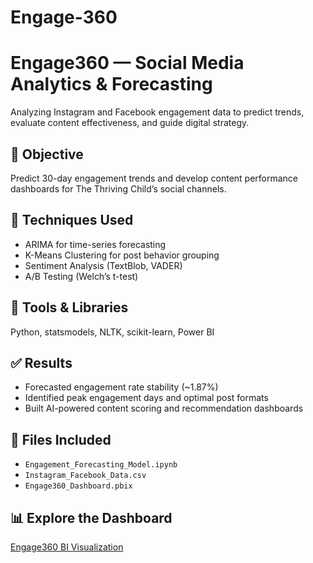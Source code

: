 # Engage-360
# Engage360 — Social Media Analytics & Forecasting

Analyzing Instagram and Facebook engagement data to predict trends, evaluate content effectiveness, and guide digital strategy.

## 🎯 Objective
Predict 30-day engagement trends and develop content performance dashboards for The Thriving Child’s social channels.

## 🧪 Techniques Used
- ARIMA for time-series forecasting
- K-Means Clustering for post behavior grouping
- Sentiment Analysis (TextBlob, VADER)
- A/B Testing (Welch’s t-test)

## 🔧 Tools & Libraries
Python, statsmodels, NLTK, scikit-learn, Power BI

## ✅ Results
- Forecasted engagement rate stability (~1.87%)
- Identified peak engagement days and optimal post formats
- Built AI-powered content scoring and recommendation dashboards

## 📁 Files Included
- `Engagement_Forecasting_Model.ipynb`
- `Instagram_Facebook_Data.csv`
- `Engage360_Dashboard.pbix`

## 📊 Explore the Dashboard
[Engage360 BI Visualization](#)
